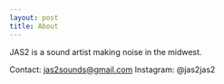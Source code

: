 ```yaml
---
layout: post
title: About
---
```


JAS2 is a sound artist making noise in the midwest.

Contact: jas2sounds@gmail.com
Instagram: @jas2jas2
